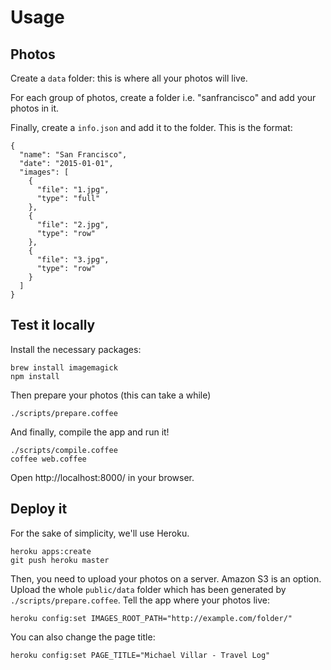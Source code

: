 # Usage

## Photos
Create a `data` folder: this is where all your photos will live.

For each group of photos, create a folder i.e. "sanfrancisco" and add your photos in it.

Finally, create a `info.json` and add it to the folder. This is the format:
```
{
  "name": "San Francisco",
  "date": "2015-01-01",
  "images": [
    {
      "file": "1.jpg",
      "type": "full"
    },
    {
      "file": "2.jpg",
      "type": "row"
    },
    {
      "file": "3.jpg",
      "type": "row"
    }
  ]
}
```

## Test it locally
Install the necessary packages:
```
brew install imagemagick
npm install
```
Then prepare your photos (this can take a while)
```
./scripts/prepare.coffee
```
And finally, compile the app and run it!
```
./scripts/compile.coffee
coffee web.coffee
```
Open http://localhost:8000/ in your browser.

## Deploy it
For the sake of simplicity, we'll use Heroku.
```
heroku apps:create
git push heroku master
```
Then, you need to upload your photos on a server. Amazon S3 is an option.
Upload the whole `public/data` folder which has been generated by `./scripts/prepare.coffee`.
Tell the app where your photos live:
```
heroku config:set IMAGES_ROOT_PATH="http://example.com/folder/"
```
You can also change the page title:
```
heroku config:set PAGE_TITLE="Michael Villar - Travel Log"
```
